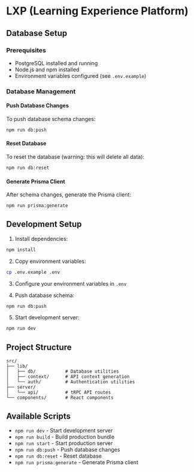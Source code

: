 # LXP (Learning Experience Platform)

## Database Setup

### Prerequisites
- PostgreSQL installed and running
- Node.js and npm installed
- Environment variables configured (see `.env.example`)

### Database Management

#### Push Database Changes
To push database schema changes:
```bash
npm run db:push
```

#### Reset Database
To reset the database (warning: this will delete all data):
```bash
npm run db:reset
```

#### Generate Prisma Client
After schema changes, generate the Prisma client:
```bash
npm run prisma:generate
```

## Development Setup

1. Install dependencies:
```bash
npm install
```

2. Copy environment variables:
```bash
cp .env.example .env
```

3. Configure your environment variables in `.env`

4. Push database schema:
```bash
npm run db:push
```

5. Start development server:
```bash
npm run dev
```

## Project Structure

```
src/
├── lib/
│   ├── db/           # Database utilities
│   ├── context/      # API context generation
│   └── auth/         # Authentication utilities
├── server/
│   └── api/          # tRPC API routes
└── components/       # React components
```

## Available Scripts

- `npm run dev` - Start development server
- `npm run build` - Build production bundle
- `npm run start` - Start production server
- `npm run db:push` - Push database changes
- `npm run db:reset` - Reset database
- `npm run prisma:generate` - Generate Prisma client